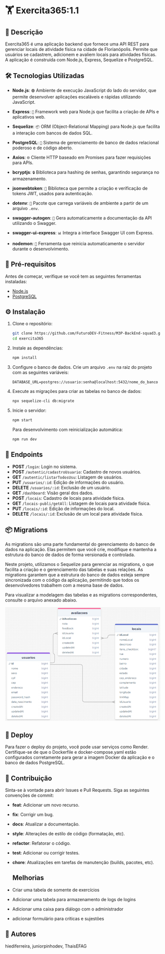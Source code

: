 # 🏋️ Exercita365:1.1

## 📖 Descrição

Exercita365 é uma aplicação backend que fornece uma API REST para gerenciar locais de atividade física na cidade de Florianópolis. Permite que usuários se cadastrem, adicionem e avaliem locais para atividades físicas. A aplicação é construída com Node.js, Express, Sequelize e PostgreSQL.

## 🛠️ Tecnologias Utilizadas

- **Node.js**: `🟢` Ambiente de execução JavaScript do lado do servidor, que permite desenvolver aplicações escaláveis e rápidas utilizando JavaScript.

- **Express**: `🚀` Framework web para Node.js que facilita a criação de APIs e aplicativos web.

- **Sequelize**: `📦` ORM (Object-Relational Mapping) para Node.js que facilita a interação com bancos de dados SQL.

- **PostgreSQL**: `🐘` Sistema de gerenciamento de banco de dados relacional poderoso e de código aberto.

- **Axios**: `🌐` Cliente HTTP baseado em Promises para fazer requisições para APIs.

- **bcryptjs**: `🔒` Biblioteca para hashing de senhas, garantindo segurança no armazenamento.

- **jsonwebtoken**: `🔑` Biblioteca que permite a criação e verificação de tokens JWT, usados para autenticação.

- **dotenv**: `🌱` Pacote que carrega variáveis de ambiente a partir de um arquivo `.env`.

- **swagger-autogen**: `📜` Gera automaticamente a documentação da API utilizando o Swagger.

- **swagger-ui-express**: `📊` Integra a interface Swagger UI com Express.

- **nodemon**: `🔄` Ferramenta que reinicia automaticamente o servidor durante o desenvolvimento.

## 🔧 Pré-requisitos

Antes de começar, verifique se você tem as seguintes ferramentas instaladas:

- [Node.js](https://nodejs.org/)
- [PostgreSQL](https://www.postgresql.org/)

## ⚙️ Instalação

1. Clone o repositório:

   ```bash
   git clone https://github.com/FuturoDEV-Fitness/M3P-BackEnd-squad3.git
   cd exercita365
   ```

2. Instale as dependências:

   ```bash
   npm install
   ```

3. Configure o banco de dados. Crie um arquivo `.env` na raiz do projeto com as seguintes variáveis:

   ```env
   DATABASE_URL=postgres://usuario:senha@localhost:5432/nome_do_banco
   ```

4. Execute as migrações para criar as tabelas no banco de dados:

   ```bash
   npx sequelize-cli db:migrate
   ```

5. Inicie o servidor:

   ```bash
   npm start
   ```

   Para desenvolvimento com reinicialização automática:

   ```bash
   npm run dev
   ```

## 📡 Endpoints

- **POST** `/login`: Login no sistema.
- **POST** `/autentic/cadastroUsuario`: Cadastro de novos usuários.
- **GET** `/autentic/listarTodosUsu`: Listagem de usuários.
- **PUT** `/usuarios/:id`: Edição de informações do usuário.
- **DELETE** `/usuarios/:id`: Exclusão de um usuário.
- **GET** `/dashboard`: Visão geral dos dados.
- **POST** `/locais`: Cadastro de locais para atividade física.
- **GET** `/locais-publi/getAll`: Listagem de locais para atividade física.
- **PUT** `/locais/:id`: Edição de informações do local.
- **DELETE** `/locais/:id`: Exclusão de um local para atividade física.

## 📦 Migrations

As migrations são uma parte fundamental do gerenciamento do banco de dados na aplicação. Elas permitem que você crie, modifique e mantenha a estrutura do banco de dados de forma versionada e controlada.

Neste projeto, utilizamos o Sequelize para gerenciar as migrations, o que facilita a criação e o gerenciamento das tabelas e suas relações. As migrations garantem que a estrutura do banco de dados esteja sempre sincronizada com o código da aplicação, permitindo que todos os desenvolvedores trabalhem com a mesma base de dados.

Para visualizar a modelagem das tabelas e as migrations correspondentes, consulte o arquivo anexado abaixo.

![alt text](src/assets/img/image.png)

## 🚀 Deploy

Para fazer o deploy do projeto, você pode usar serviços como Render. Certifique-se de que o Dockerfile e docker-compose.yaml estão configurados corretamente para gerar a imagem Docker da aplicação e o banco de dados PostgreSQL.

## 🤝 Contribuição

Sinta-se à vontade para abrir Issues e Pull Requests. Siga as seguintes convenções de commit:

- **feat**: Adicionar um novo recurso.
- **fix**: Corrigir um bug.
- **docs**: Atualizar a documentação.
- **style**: Alterações de estilo de código (formatação, etc).
- **refactor**: Refatorar o código.
- **test**: Adicionar ou corrigir testes.
- **chore**: Atualizações em tarefas de manutenção (builds, pacotes, etc).

  ## Melhorias

- Criar uma tabela de somente de exercícios
- Adicionar uma tabela para armazenamento de logs de logins
- Adicionar uma caixa para diálogo com o administrador
- adicionar formulário para críticas e sujestões

## 👤 Autores

hiediferreira, juniorpinhodev, ThaisEFAG
